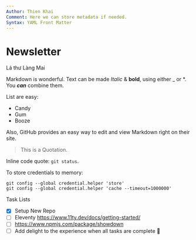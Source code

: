 ```yaml
---
Author: Thien Khai
Comment: Here we can store metadata if needed.
Syntax: YAML Front Matter
---
```

# Newsletter
Lá thư Làng Mai

Markdown is wonderful. Text can be made _Italic_ & **bold**, using either \_ or \*. You ***can*** combine them.

List are easy:
*   Candy
*   Gum
*   Booze

Also, GitHub provides an easy way to edit and view Markdown right on their site.

> This is a Quotation.

Inline code quote: `git status`.

To store credentials to memory:
```
git config --global credential.helper 'store'
git config --global credential.helper 'cache --timeout=1000000'
```

<!-- This content will not appear in the rendered Markdown -->
Task Lists
- [x] Setup New Repo
- [ ] Eleventy https://www.11ty.dev/docs/getting-started/
- [ ] https://www.npmjs.com/package/showdown
- [ ] Add delight to the experience when all tasks are complete :tada:
